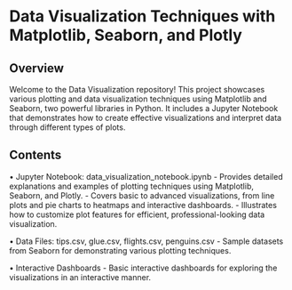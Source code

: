 # Data Visualization Techniques with Matplotlib, Seaborn, and Plotly

## Overview

Welcome to the Data Visualization repository! This project showcases various plotting and data visualization techniques using Matplotlib and Seaborn, two powerful libraries in Python. It includes a Jupyter Notebook that demonstrates how to create effective visualizations and interpret data through different types of plots.

## Contents

• Jupyter Notebook: data_visualization_notebook.ipynb
    - Provides detailed explanations and examples of plotting techniques using Matplotlib, Seaborn, and Plotly.
    - Covers basic to advanced visualizations, from line plots and pie charts to heatmaps and interactive dashboards.
    - Illustrates how to customize plot features for efficient, professional-looking data visualization.

• Data Files: tips.csv, glue.csv, flights.csv, penguins.csv
    - Sample datasets from Seaborn for demonstrating various plotting techniques.

• Interactive Dashboards
    - Basic interactive dashboards for exploring the visualizations in an interactive manner.